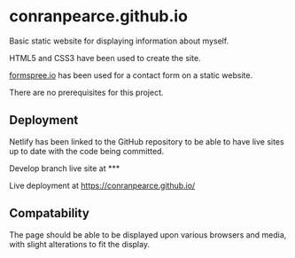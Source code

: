 # conranpearce.github.io
Basic static website for displaying information about myself.

HTML5 and CSS3 have been used to create the site.

[formspree.io](https://formspree.io/) has been used for a contact form on a static website.

There are no prerequisites for this project.
 
## Deployment

Netlify has been linked to the GitHub repository to be able to have live sites up to date with the code being committed.

Develop branch live site at ***

Live deployment at https://conranpearce.github.io/

## Compatability
The page should be able to be displayed upon various browsers and media, with slight alterations to fit the display.
